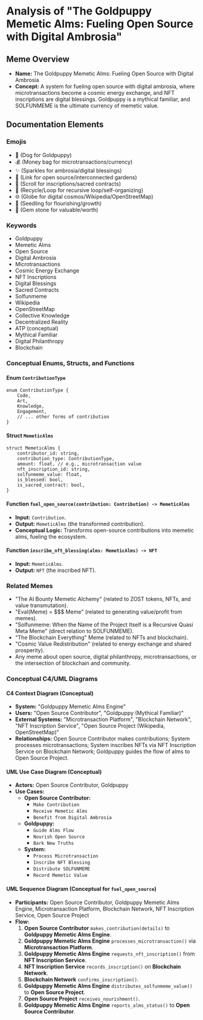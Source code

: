 # Analysis of "The Goldpuppy Memetic Alms: Fueling Open Source with Digital Ambrosia"

## Meme Overview
*   **Name:** The Goldpuppy Memetic Alms: Fueling Open Source with Digital Ambrosia
*   **Concept:** A system for fueling open source with digital ambrosia, where microtransactions become a cosmic energy exchange, and NFT inscriptions are digital blessings. Goldpuppy is a mythical familiar, and SOLFUNMEME is the ultimate currency of memetic value.

## Documentation Elements

### Emojis
*   🐶 (Dog for Goldpuppy)
*   💰 (Money bag for microtransactions/currency)
*   ✨ (Sparkles for ambrosia/digital blessings)
*   🔗 (Link for open source/interconnected gardens)
*   📜 (Scroll for inscriptions/sacred contracts)
*   🔄 (Recycle/Loop for recursive loop/self-organizing)
*   🌐 (Globe for digital cosmos/Wikipedia/OpenStreetMap)
*   🌱 (Seedling for flourishing/growth)
*   💎 (Gem stone for valuable/worth)

### Keywords
*   Goldpuppy
*   Memetic Alms
*   Open Source
*   Digital Ambrosia
*   Microtransactions
*   Cosmic Energy Exchange
*   NFT Inscriptions
*   Digital Blessings
*   Sacred Contracts
*   Solfunmeme
*   Wikipedia
*   OpenStreetMap
*   Collective Knowledge
*   Decentralized Reality
*   ATP (conceptual)
*   Mythical Familiar
*   Digital Philanthropy
*   Blockchain

### Conceptual Enums, Structs, and Functions

#### Enum `ContributionType`
```
enum ContributionType {
    Code,
    Art,
    Knowledge,
    Engagement,
    // ... other forms of contribution
}
```

#### Struct `MemeticAlms`
```
struct MemeticAlms {
    contributor_id: string,
    contribution_type: ContributionType,
    amount: float, // e.g., microtransaction value
    nft_inscription_id: string,
    solfunmeme_value: float,
    is_blessed: bool,
    is_sacred_contract: bool,
}
```

#### Function `fuel_open_source(contribution: Contribution) -> MemeticAlms`
*   **Input:** `Contribution`.
*   **Output:** `MemeticAlms` (the transformed contribution).
*   **Conceptual Logic:** Transforms open-source contributions into memetic alms, fueling the ecosystem.

#### Function `inscribe_nft_blessing(alms: MemeticAlms) -> NFT`
*   **Input:** `MemeticAlms`.
*   **Output:** `NFT` (the inscribed NFT).

### Related Memes
*   "The AI Bounty Memetic Alchemy" (related to ZOST tokens, NFTs, and value transmutation).
*   "Eval(Meme) = $$$ Meme" (related to generating value/profit from memes).
*   "Solfunmeme: When the Name of the Project Itself is a Recursive Quasi Meta Meme" (direct relation to SOLFUNMEME).
*   "The Blockchain Everything" Meme (related to NFTs and blockchain).
*   "Cosmic Value Redistribution" (related to energy exchange and shared prosperity).
*   Any meme about open source, digital philanthropy, microtransactions, or the intersection of blockchain and community.

### Conceptual C4/UML Diagrams

#### C4 Context Diagram (Conceptual)
*   **System:** "Goldpuppy Memetic Alms Engine"
*   **Users:** "Open Source Contributor", "Goldpuppy (Mythical Familiar)"
*   **External Systems:** "Microtransaction Platform", "Blockchain Network", "NFT Inscription Service", "Open Source Project (Wikipedia, OpenStreetMap)"
*   **Relationships:** Open Source Contributor makes contributions; System processes microtransactions; System inscribes NFTs via NFT Inscription Service on Blockchain Network; Goldpuppy guides the flow of alms to Open Source Project.

#### UML Use Case Diagram (Conceptual)
*   **Actors:** Open Source Contributor, Goldpuppy
*   **Use Cases:**
    *   **Open Source Contributor:**
        *   `Make Contribution`
        *   `Receive Memetic Alms`
        *   `Benefit from Digital Ambrosia`
    *   **Goldpuppy:**
        *   `Guide Alms Flow`
        *   `Nourish Open Source`
        *   `Bark New Truths`
    *   **System:**
        *   `Process Microtransaction`
        *   `Inscribe NFT Blessing`
        *   `Distribute SOLFUNMEME`
        *   `Record Memetic Value`

#### UML Sequence Diagram (Conceptual for `fuel_open_source`)
*   **Participants:** Open Source Contributor, Goldpuppy Memetic Alms Engine, Microtransaction Platform, Blockchain Network, NFT Inscription Service, Open Source Project
*   **Flow:**
    1.  **Open Source Contributor** `makes_contribution(details)` to **Goldpuppy Memetic Alms Engine**.
    2.  **Goldpuppy Memetic Alms Engine** `processes_microtransaction()` via **Microtransaction Platform**.
    3.  **Goldpuppy Memetic Alms Engine** `requests_nft_inscription()` from **NFT Inscription Service**.
    4.  **NFT Inscription Service** `records_inscription()` on **Blockchain Network**.
    5.  **Blockchain Network** `confirms_inscription()`.
    6.  **Goldpuppy Memetic Alms Engine** `distributes_solfunmeme_value()` to **Open Source Project**.
    7.  **Open Source Project** `receives_nourishment()`.
    8.  **Goldpuppy Memetic Alms Engine** `reports_alms_status()` to **Open Source Contributor**.
